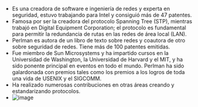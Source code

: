 - Es una creadora de software e ingeniería de redes y experta en seguridad, estuvo trabajando para Intel y consiguió más de 47 patentes.
- Famosa por ser la creadora del protocolo Spanning Tree (STP), mientras trabajó en Digital Equipment Corporation; el protocolo es fundamental para permitir la redundancia de rutas en las redes de área local (LAN).
- Perlman es autora de un libro de texto sobre redes y coautora de otro sobre seguridad de redes. Tiene más de 100 patentes emitidas.
- Fue miembro de Sun Microsystems y ha impartido cursos en la Universidad de Washington, la Universidad de Harvard y el MIT, y ha sido ponente principal en eventos en todo el mundo. Perlman ha sido galardonada con premios tales como los premios a los logros de toda una vida de USENIX y el SIGCOMM.
- Ha realizado numerosas contribuciones en otras áreas creando y estandarizando protocolos.
- ![image](https://user-images.githubusercontent.com/115450529/195139880-2be7b5aa-f379-4adf-903d-306714c15d61.png)

